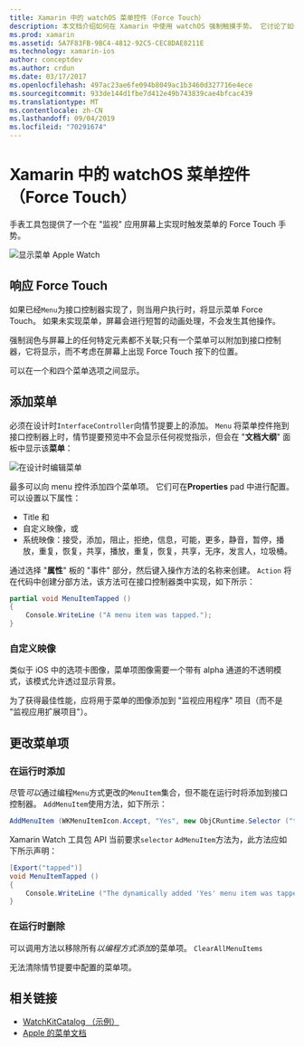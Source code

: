 ```yaml
---
title: Xamarin 中的 watchOS 菜单控件（Force Touch）
description: 本文档介绍如何在 Xamarin 中使用 watchOS 强制触摸手势。 它讨论了如何响应强制触控、如何添加菜单以及如何更改菜单项。
ms.prod: xamarin
ms.assetid: 5A7F83FB-9BC4-4812-92C5-CEC8DAE8211E
ms.technology: xamarin-ios
author: conceptdev
ms.author: crdun
ms.date: 03/17/2017
ms.openlocfilehash: 497ac23ae6fe094b8049ac1b3460d327716e4ece
ms.sourcegitcommit: 933de144d1fbe7d412e49b743839cae4bfcac439
ms.translationtype: MT
ms.contentlocale: zh-CN
ms.lasthandoff: 09/04/2019
ms.locfileid: "70291674"
---
```

# <a name="watchos-menu-control-force-touch-in-xamarin"></a>Xamarin 中的 watchOS 菜单控件（Force Touch）

手表工具包提供了一个在 "监视" 应用屏幕上实现时触发菜单的 Force Touch 手势。

![](menu-images/menu.png "显示菜单 Apple Watch")
<!-- watch image courtesy of http://infinitapps.com/bezel/ -->

## <a name="responding-to-force-touch"></a>响应 Force Touch

如果已经`Menu`为接口控制器实现了，则当用户执行时，将显示菜单 Force Touch。 如果未实现菜单，屏幕会进行短暂的动画处理，不会发生其他操作。

强制润色与屏幕上的任何特定元素都不关联;只有一个菜单可以附加到接口控制器，它将显示，而不考虑在屏幕上出现 Force Touch 按下的位置。

可以在一个和四个菜单选项之间显示。


## <a name="adding-a-menu"></a>添加菜单

必须在设计时`InterfaceController`向情节提要上的添加。 `Menu` 将菜单控件拖到接口控制器上时，情节提要预览中不会显示任何视觉指示，但会在 "**文档大纲**" 面板中显示该**菜单**：

![](menu-images/menu-action.png "在设计时编辑菜单")

最多可以向 menu 控件添加四个菜单项。 它们可在**Properties** pad 中进行配置。 可以设置以下属性：

- Title 和
- 自定义映像，或
- 系统映像：接受，添加，阻止，拒绝，信息，可能，更多，静音，暂停，播放，重复，恢复，共享，播放，重复，恢复，共享，无序，发言人，垃圾桶。

通过选择 "**属性**" 板的 "事件" 部分，然后键入操作方法的名称来创建。 `Action` 将在代码中创建分部方法，该方法可在接口控制器类中实现，如下所示：

```csharp
partial void MenuItemTapped ()
{
    Console.WriteLine ("A menu item was tapped.");
}
```

### <a name="custom-images"></a>自定义映像

类似于 iOS 中的选项卡图像，菜单项图像需要一个带有 alpha 通道的不透明模式，该模式允许透过显示背景。

为了获得最佳性能，应将用于菜单的图像添加到 "监视应用程序" 项目（而不是 "监视应用扩展项目"）。


## <a name="changing-the-menu-items"></a>更改菜单项

<!--
### Design Time Items

Menu items added the storyboard can be shown and hidden programmatically.
-->

### <a name="adding-at-runtime"></a>在运行时添加

尽管*可以*通过编程`Menu`方式更改的`MenuItem`集合，但不能在运行时将添加到接口控制器。
`AddMenuItem`使用方法，如下所示：

```csharp
AddMenuItem (WKMenuItemIcon.Accept, "Yes", new ObjCRuntime.Selector ("tapped"));
```

Xamarin Watch 工具包 API 当前要求`selector` `AdMenuItem`方法为，此方法应如下所示声明：

```csharp
[Export("tapped")]
void MenuItemTapped ()
{
    Console.WriteLine ("The dynamically added 'Yes' menu item was tapped.");
}
```

### <a name="removing-at-runtime"></a>在运行时删除

可以调用方法以移除所有*以编程方式添加*的菜单项。 `ClearAllMenuItems`

无法清除情节提要中配置的菜单项。



## <a name="related-links"></a>相关链接

- [WatchKitCatalog （示例）](https://docs.microsoft.com/samples/xamarin/ios-samples/watchos-watchkitcatalog)
- [Apple 的菜单文档](https://developer.apple.com/library/prerelease/ios/documentation/General/Conceptual/WatchKitProgrammingGuide/Menus.html)
